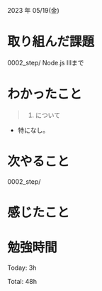 2023 年 05/19(金)

# 取り組んだ課題

0002_step/ Node.js IIIまで

# わかったこと

> 1. について

* 特になし。

# 次やること

0002_step/ 

# 感じたこと


# 勉強時間

Today: 3h

Total: 48h




